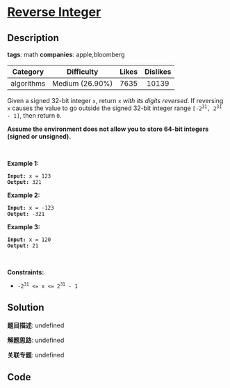 # [Reverse Integer](https://leetcode.com/problems/reverse-integer/description/)

## Description

**tags**: math
**companies**: apple,bloomberg

| Category | Difficulty | Likes | Dislikes |
| :------: | :--------: | :---: | :------: |
| algorithms | Medium (26.90%) | 7635 | 10139 |

<p>Given a signed 32-bit integer <code>x</code>, return <code>x</code><em> with its digits reversed</em>. If reversing <code>x</code> causes the value to go outside the signed 32-bit integer range <code>[-2<sup>31</sup>, 2<sup>31</sup> - 1]</code>, then return <code>0</code>.</p>

<p><strong>Assume the environment does not allow you to store 64-bit integers (signed or unsigned).</strong></p>

<p>&nbsp;</p>
<p><strong>Example 1:</strong></p>

<pre><code><strong>Input:</strong> x = 123
<strong>Output:</strong> 321</code></pre>

<p><strong>Example 2:</strong></p>

<pre><code><strong>Input:</strong> x = -123
<strong>Output:</strong> -321</code></pre>

<p><strong>Example 3:</strong></p>

<pre><code><strong>Input:</strong> x = 120
<strong>Output:</strong> 21</code></pre>

<p>&nbsp;</p>
<p><strong>Constraints:</strong></p>

<ul>
	<li><code>-2<sup>31</sup> &lt;= x &lt;= 2<sup>31</sup> - 1</code></li>
</ul>



## Solution

**题目描述**: undefined

**解题思路**: undefined

**关联专题**: undefined

## Code